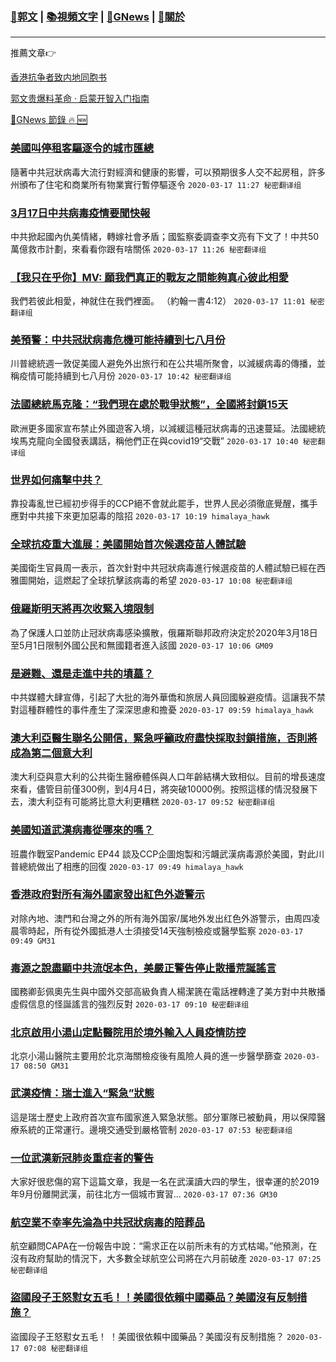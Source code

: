 ###  [:eagle:郭文](https://github.com/ourhimalayas/txt) | [:books:視頻文字](https://github.com/ourhimalayas/txt/blob/master/content/README.md) | [:newspaper:GNews](https://github.com/ourhimalayas/txt/blob/master/content/gnews/README.md) | [:pray:關於](https://github.com/ourhimalayas/home/tree/master/about)
---

推薦文章:point_right:

[香港抗争者致内地同胞书](https://github.com/ourhimalayas/news/blob/master/2019/08/a_letter_from_the_hong_kong_people.md)

[郭文贵爆料革命 · 启蒙开智入门指南](https://github.com/ourhimalayas/txt/issues/1)

[:newspaper:GNews 節錄 :fire: :new:](https://github.com/ourhimalayas/txt/blob/master/content/gnews/README.md) 



### [美國叫停租客驅逐令的城市匯總](/content/gnews/1/README.md)

隨著中共冠狀病毒大流行對經濟和健康的影響，可以預期很多人交不起房租，許多州頒布了住宅和商業所有物業實行暫停驅逐令  `2020-03-17 11:27 秘密翻译组`

### [3月17日中共病毒疫情要聞快報](/content/gnews/2/README.md)

中共掀起國內仇美情緒，轉嫁社會矛盾；國監察委調查李文亮有下文了！中共50萬億救市計劃，來看看你跟有啥關係  `2020-03-17 11:26 秘密翻译组`

### [【我只在乎你】MV: 願我們真正的戰友之間能夠真心彼此相愛](/content/gnews/3/README.md)

我們若彼此相愛，神就住在我們裡面。 （約翰一書4:12）  `2020-03-17 11:01 秘密翻译组`

### [美預警：中共冠狀病毒危機可能持續到七八月份](/content/gnews/4/README.md)

川普總統週一敦促美國人避免外出旅行和在公共場所聚會，以減緩病毒的傳播，並稱疫情可能持續到七八月份  `2020-03-17 10:42 秘密翻译组`

### [法國總統馬克隆：“我們現在處於戰爭狀態”，全國將封鎖15天](/content/gnews/5/README.md)

歐洲更多國家宣布禁止外國遊客入境，以減緩這種冠狀病毒的迅速蔓延。法國總統埃馬克龍向全國發表講話，稱他們正在與covid19“交戰”  `2020-03-17 10:40 秘密翻译组`

### [世界如何痛擊中共？](/content/gnews/6/README.md)

靠投毒亂世已經初步得手的CCP絕不會就此罷手，世界人民必須徹底覺醒，攜手應對中共接下來更加惡毒的陰招  `2020-03-17 10:19 himalaya_hawk`

### [全球抗疫重大進展：美國開始首次候選疫苗人體試驗](/content/gnews/7/README.md)

美國衛生官員周一表示，首次針對中共冠狀病毒進行候選疫苗的人體試驗已經在西雅圖開始，這燃起了全球抗擊該病毒的希望  `2020-03-17 10:08 秘密翻译组`

### [俄羅斯明天將再次收緊入境限制](/content/gnews/8/README.md)

為了保護人口並防止冠狀病毒感染擴散，俄羅斯聯邦政府決定於2020年3月18日至5月1日限制外國公民和無國籍者進入該國  `2020-03-17 10:06 GM09`

### [是避難、還是走進中共的墳墓？](/content/gnews/9/README.md)

中共媒體大肆宣傳，引起了大批的海外華僑和旅居人員回國躲避疫情。這讓我不禁對這種群體性的事件產生了深深思慮和擔憂  `2020-03-17 09:59 himalaya_hawk`

### [澳大利亞醫生聯名公開信，緊急呼籲政府盡快採取封鎖措施，否則將成為第二個意大利](/content/gnews/10/README.md)

澳大利亞與意大利的公共衛生醫療體係與人口年齡結構大致相似。目前的增長速度來看，儘管目前僅300例，到4月4日，將突破10000例。按照這樣的情況發展下去，澳大利亞有可能將比意大利更糟糕  `2020-03-17 09:52 秘密翻译组`

### [美國知道武漢病毒從哪來的嗎？](/content/gnews/11/README.md)

班農作戰室Pandemic EP44 談及CCP企圖炮製和污衊武漢病毒源於美國，對此川普總統做出了相應的回復  `2020-03-17 09:49 himalaya_hawk`

### [香港政府對所有海外國家發出紅色外遊警示](/content/gnews/12/README.md)

对除內地、澳門和台灣之外的所有海外国家/属地外发出红色外游警示，由周四凌晨零時起，所有從外國抵港人士須接受14天強制檢疫或醫學監察  `2020-03-17 09:49 GM31`

### [毒源之說盡顯中共流氓本色，美嚴正警告停止散播荒誕謠言](/content/gnews/13/README.md)

國務卿彭佩奧先生與中國外交部高級負責人楊潔篪在電話裡轉達了美方對中共散播虛假信息的怪誕謠言的強烈反對  `2020-03-17 09:10 秘密翻译组`

### [北京啟用小湯山定點醫院用於境外輸入人員疫情防控](/content/gnews/14/README.md)

北京小湯山醫院主要用於北京海關檢疫後有風險人員的進一步醫學篩查  `2020-03-17 08:50 GM31`

### [武漢疫情：瑞士進入“緊急”狀態](/content/gnews/15/README.md)

這是瑞士歷史上政府首次宣布國家進入緊急狀態。部分軍隊已被動員，用以保障醫療系統的正常運行。邊境交通受到嚴格管制  `2020-03-17 07:53 秘密翻译组`

### [一位武漢新冠肺炎重症者的警告](/content/gnews/16/README.md)

大家好很悲傷的寫下這篇文章，我是一名在武漢讀大四的學生，很幸運的於2019年9月份離開武漢，前往北方一個城市實習...  `2020-03-17 07:36 GM30`

### [航空業不幸率先淪為中共冠狀病毒的陪葬品](/content/gnews/17/README.md)

航空顧問CAPA在一份報告中說：“需求正在以前所未有的方式枯竭。”他預測，在沒有政府幫助的情況下，大多數全球航空公司將在六月前破產  `2020-03-17 07:25 秘密翻译组`

### [盜國段子王怒懟女五毛！！美國很依賴中國藥品？美國沒有反制措施？](/content/gnews/18/README.md)

盜國段子王怒懟女五毛！ ！美國很依賴中國藥品？美國沒有反制措施？  `2020-03-17 07:08 秘密翻译组`

